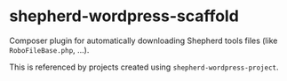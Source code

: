 # shepherd-wordpress-scaffold

Composer plugin for automatically downloading Shepherd tools files (like
`RoboFileBase.php`, …).

This is referenced by projects created using `shepherd-wordpress-project`.
